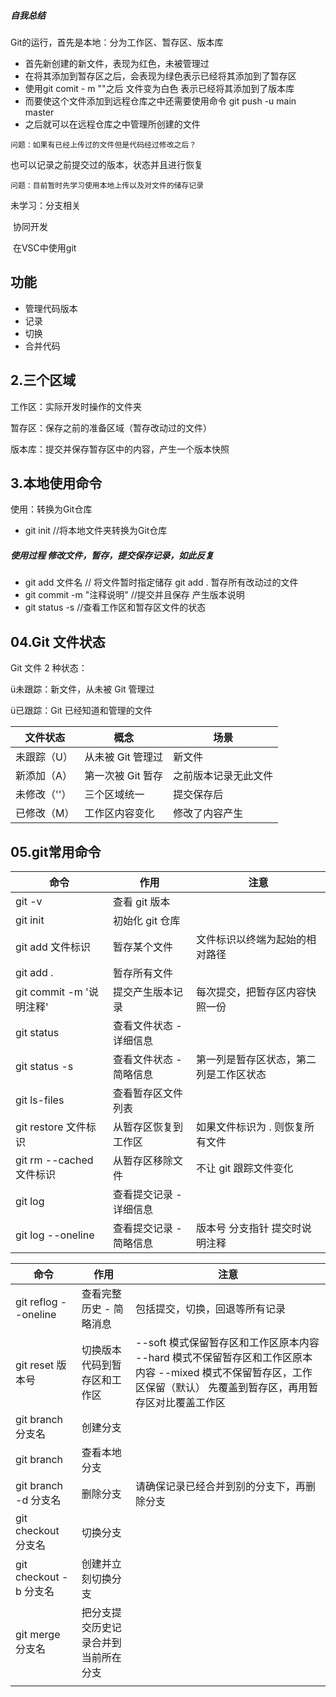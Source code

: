 ##### 自我总结

Git的运行，首先是本地：分为工作区、暂存区、版本库

- 首先新创建的新文件，表现为红色，未被管理过
- 在将其添加到暂存区之后，会表现为绿色表示已经将其添加到了暂存区
- 使用git comit - m ""之后 文件变为白色 表示已经将其添加到了版本库
- 而要使这个文件添加到远程仓库之中还需要使用命令 git push -u main master 
- 之后就可以在远程仓库之中管理所创建的文件

`问题：如果有已经上传过的文件但是代码经过修改之后？`

也可以记录之前提交过的版本，状态并且进行恢复

`问题：目前暂时先学习使用本地上传以及对文件的储存记录`

未学习：分支相关

​		协同开发

​		在VSC中使用git

## 功能

- 管理代码版本
- 记录
- 切换
- 合并代码

## 2.三个区域

工作区：实际开发时操作的文件夹

暂存区：保存之前的准备区域（暂存改动过的文件）

版本库：提交并保存暂存区中的内容，产生一个版本快照

## 3.本地使用命令

使用：转换为Git仓库

- git init  //将本地文件夹转换为Git仓库

##### 使用过程 修改文件，暂存，提交保存记录，如此反复

- git add  文件名 // 将文件暂时指定储存 git add . 暂存所有改动过的文件
- git commit -m "注释说明" //提交并且保存 产生版本说明
- git status -s //查看工作区和暂存区文件的状态

## 04.Git 文件状态

Git 文件 2 种状态：

ü未跟踪：新文件，从未被 Git 管理过

ü已跟踪：Git 已经知道和管理的文件

| **文件状态** | **概念**          | **场景**             |
| ------------ | ----------------- | -------------------- |
| 未跟踪（U）  | 从未被 Git 管理过 | 新文件               |
| 新添加（A）  | 第一次被 Git 暂存 | 之前版本记录无此文件 |
| 未修改（''） | 三个区域统一      | 提交保存后           |
| 已修改（M）  | 工作区内容变化    | 修改了内容产生       |

## 05.git常用命令

| **命令**                 | **作用**                | **注意**                               |
| ------------------------ | ----------------------- | -------------------------------------- |
| git -v                   | 查看 git 版本           |                                        |
| git init                 | 初始化 git 仓库         |                                        |
| git add 文件标识         | 暂存某个文件            | 文件标识以终端为起始的相对路径         |
| git add .                | 暂存所有文件            |                                        |
| git commit -m '说明注释' | 提交产生版本记录        | 每次提交，把暂存区内容快照一份         |
| git status               | 查看文件状态 - 详细信息 |                                        |
| git status -s            | 查看文件状态 - 简略信息 | 第一列是暂存区状态，第二列是工作区状态 |
| git ls-files             | 查看暂存区文件列表      |                                        |
| git restore 文件标识     | 从暂存区恢复到工作区    | 如果文件标识为 . 则恢复所有文件        |
| git rm --cached 文件标识 | 从暂存区移除文件        | 不让 git 跟踪文件变化                  |
| git log                  | 查看提交记录 - 详细信息 |                                        |
| git log --oneline        | 查看提交记录 - 简略信息 | 版本号 分支指针 提交时说明注释         |

| **命令**               | **作用**                             | **注意**                                                     |
| ---------------------- | ------------------------------------ | ------------------------------------------------------------ |
| git reflog --oneline   | 查看完整历史 - 简略消息              | 包括提交，切换，回退等所有记录                               |
| git reset 版本号       | 切换版本代码到暂存区和工作区         | --soft 模式保留暂存区和工作区原本内容  --hard 模式不保留暂存区和工作区原本内容  --mixed 模式不保留暂存区，工作区保留（默认）  先覆盖到暂存区，再用暂存区对比覆盖工作区 |
| git branch 分支名      | 创建分支                             |                                                              |
| git branch             | 查看本地分支                         |                                                              |
| git branch -d 分支名   | 删除分支                             | 请确保记录已经合并到别的分支下，再删除分支                   |
| git checkout 分支名    | 切换分支                             |                                                              |
| git checkout -b 分支名 | 创建并立刻切换分支                   |                                                              |
| git merge 分支名       | 把分支提交历史记录合并到当前所在分支 |                                                              |
|                        |                                      |                                                              |
